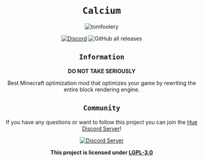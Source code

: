 <div align="center">
<center>

# `Calcium`

![tomfoolery](https://i.imgur.com/Pn1VteR.png)

[![Discord](https://img.shields.io/discord/1003636176013492285?color=%235865F2&label=Discord&style=for-the-badge)](https://discord.gg/w7PpGax9Bq)
![GitHub all releases](https://img.shields.io/github/downloads/Maximusbarcz/Calcium/total?label=downloads&style=for-the-badge)
## `Information`

**DO NOT TAKE SERIOUSLY**

Best Minecraft optimization mod that optimizes your game by rewriting the entire block rendering engine.

## `Community`

If you have any questions or want to follow this project you can join the [Hue Discord Server](https://discord.gg/w7PpGax9Bq)!

[![Discord Server](https://discordapp.com/api/guilds/1003636176013492285/widget.png?style=banner2)](https://discord.gg/w7PpGax9Bq)

**This project is licensed under [LGPL-3.0](https://www.gnu.org/licenses/lgpl-3.0.en.html)**

</center>
</div>
